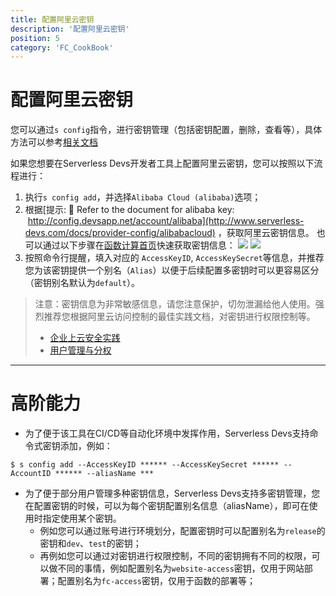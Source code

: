 ```yaml
---
title: 配置阿里云密钥
description: '配置阿里云密钥'
position: 5
category: 'FC_CookBook'
---
```



# 配置阿里云密钥


您可以通过`s config`指令，进行密钥管理（包括密钥配置，删除，查看等），具体方法可以参考[相关文档](http://www.serverless-devs.com/docs/command#config%E6%8C%87%E4%BB%A4)


如果您想要在Serverless Devs开发者工具上配置阿里云密钥，您可以按照以下流程进行：


1. 执行`s config add`，并选择`Alibaba Cloud (alibaba)`选项；
1. 根据[提示: 🧭 Refer to the document for alibaba key:  http://config.devsapp.net/account/alibaba](http://www.serverless-devs.com/docs/provider-config/alibabacloud) ，获取阿里云密钥信息。
也可以通过以下步骤在[函数计算首页](https://fc.console.aliyun.com/)快速获取密钥信息：
![](https://img.alicdn.com/tfs/TB13J02wp67gK0jSZPfXXahhFXa-2424-1380.png#id=KZH0d&originHeight=1380&originWidth=2424&originalType=binary&ratio=1&status=done&style=none)
![](https://img.alicdn.com/tfs/TB1cYuGwuH2gK0jSZJnXXaT1FXa-2424-1380.png#id=QHII7&originHeight=1380&originWidth=2424&originalType=binary&ratio=1&status=done&style=none)
1. 按照命令行提醒，填入对应的 `AccessKeyID`, `AccessKeySecret`等信息，并推荐您为该密钥提供一个别名（`Alias`）以便于后续配置多密钥时可以更容易区分（密钥别名默认为`default`）。



> 注意：密钥信息为非常敏感信息，请您注意保护，切勿泄漏给他人使用。强烈推荐您根据阿里云访问控制的最佳实践文档，对密钥进行权限控制等。
>  
> - [企业上云安全实践](https://help.aliyun.com/document_detail/102600.html?spm=a2c4g.11186623.6.705.17702d44PNMPMr)
> - [用户管理与分权](https://help.aliyun.com/document_detail/93742.html?spm=a2c4g.11186623.6.706.12594ba6Zl7pgC)
> 
 


---

# 高阶能力


-  为了便于该工具在CI/CD等自动化环境中发挥作用，Serverless Devs支持命令式密钥添加，例如：  
```shell
$ s config add --AccessKeyID ****** --AccessKeySecret ****** --AccountID ****** --aliasName ***
```

-  为了便于部分用户管理多种密钥信息，Serverless Devs支持多密钥管理，您在配置密钥的时候，可以为每个密钥配置别名信息（aliasName），即可在使用时指定使用某个密钥。 
   - 例如您可以通过账号进行环境划分，配置密钥时可以配置别名为`release`的密钥和`dev`、`test`的密钥；
   - 再例如您可以通过对密钥进行权限控制，不同的密钥拥有不同的权限，可以做不同的事情，例如配置别名为`website-access`密钥，仅用于网站部署；配置别名为`fc-access`密钥，仅用于函数的部署等；
